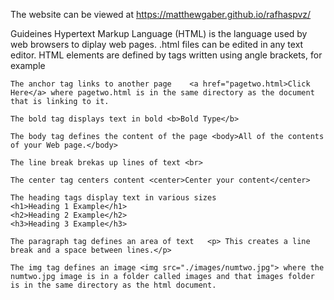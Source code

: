 The website can be viewed at https://matthewgaber.github.io/rafhaspvz/

Guideines
Hypertext Markup Language (HTML) is the language used by web browsers to diplay web pages. .html files can be edited in any text editor.
HTML elements are defined by tags written using angle brackets, for example
```
The anchor tag links to another page	<a href="pagetwo.html>Click Here</a> where pagetwo.html is in the same directory as the document that is linking to it.

The bold tag displays text in bold <b>Bold Type</b>

The body tag defines the content of the page <body>All of the contents of your Web page.</body>

The line break brekas up lines of text <br>

The center tag centers content <center>Center your content</center>

The heading tags display text in various sizes
<h1>Heading 1 Example</h1>
<h2>Heading 2 Example</h2>
<h3>Heading 3 Example</h3>

The paragraph tag defines an area of text	<p> This creates a line break and a space between lines.</p>

The img tag defines an image <img src="./images/numtwo.jpg"> where the numtwo.jpg image is in a folder called images and that images folder is in the same directory as the html document.
```
